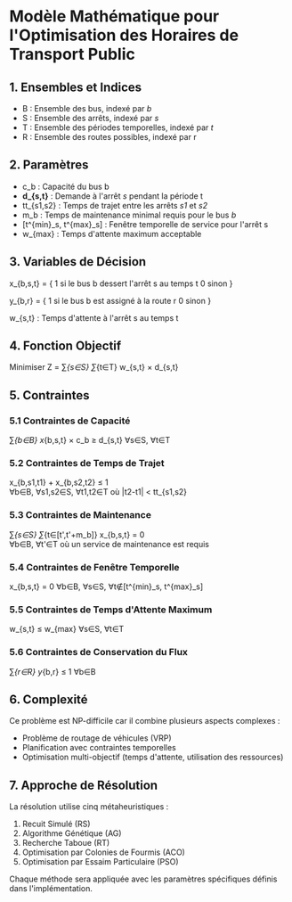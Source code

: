 
# Modèle Mathématique pour l'Optimisation des Horaires de Transport Public

## 1. Ensembles et Indices

- B : Ensemble des bus, indexé par _b_
- S : Ensemble des arrêts, indexé par _s_
- T : Ensemble des périodes temporelles, indexé par _t_
- R : Ensemble des routes possibles, indexé par r

## 2. Paramètres

- c_b : Capacité du bus b
- **d_{s,t}** : Demande à l'arrêt _s_ pendant la période t
- tt_{s1,s2} : Temps de trajet entre les arrêts _s1_ et _s2_
- m_b : Temps de maintenance minimal requis pour le bus _b_
- [t^{min}_s, t^{max}_s] : Fenêtre temporelle de service pour l'arrêt s
- w_{max} : Temps d'attente maximum acceptable

## 3. Variables de Décision

x_{b,s,t} = {
    1 si le bus b dessert l'arrêt s au temps t
    0 sinon
}

y_{b,r} = {
    1 si le bus b est assigné à la route r
    0 sinon
}

w_{s,t} : Temps d'attente à l'arrêt s au temps t

## 4. Fonction Objectif

Minimiser Z = ∑_{s∈S} ∑_{t∈T} w_{s,t} × d_{s,t}

## 5. Contraintes

### 5.1 Contraintes de Capacité
∑_{b∈B} x_{b,s,t} × c_b ≥ d_{s,t}  ∀s∈S, ∀t∈T

### 5.2 Contraintes de Temps de Trajet
x_{b,s1,t1} + x_{b,s2,t2} ≤ 1  
∀b∈B, ∀s1,s2∈S, ∀t1,t2∈T où |t2-t1| < tt_{s1,s2}

### 5.3 Contraintes de Maintenance
∑_{s∈S} ∑_{t∈[t',t'+m_b]} x_{b,s,t} = 0  
∀b∈B, ∀t'∈T où un service de maintenance est requis

### 5.4 Contraintes de Fenêtre Temporelle
x_{b,s,t} = 0  ∀b∈B, ∀s∈S, ∀t∉[t^{min}_s, t^{max}_s]

### 5.5 Contraintes de Temps d'Attente Maximum
w_{s,t} ≤ w_{max}  ∀s∈S, ∀t∈T

### 5.6 Contraintes de Conservation du Flux
∑_{r∈R} y_{b,r} ≤ 1  ∀b∈B

## 6. Complexité

Ce problème est NP-difficile car il combine plusieurs aspects complexes :
- Problème de routage de véhicules (VRP)
- Planification avec contraintes temporelles
- Optimisation multi-objectif (temps d'attente, utilisation des ressources)

## 7. Approche de Résolution

La résolution utilise cinq métaheuristiques :
1. Recuit Simulé (RS)
2. Algorithme Génétique (AG)
3. Recherche Taboue (RT)
4. Optimisation par Colonies de Fourmis (ACO)
5. Optimisation par Essaim Particulaire (PSO)

Chaque méthode sera appliquée avec les paramètres spécifiques définis dans l'implémentation.
